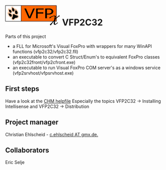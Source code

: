 # ![VFPx](/vfpsrvhosthelp/images/vfpx.gif?raw=true "VFPx") VFP2C32

Parts of this project
* a FLL for Microsoft's Visual FoxPro with wrappers for many WinAPI functions (vfp2c32/vfp2c32.fll)
* an executable to convert C Struct/Enum's to equivalent FoxPro classes (vfp2c32front/vfp2cfront.exe)
* an executable to run Visual FoxPro COM server's as a windows service (vfp2srvhost/vfpsrvhost.exe)

## First steps
Have a look at the [CHM helpfile](/vfp2c32help/chm/vfp2c32.chm?raw=true)
Especially the topics VFP2C32 -> Installing Intellisense and VFP2C32 -> Distribution

## Project manager
Christian Ehlscheid - [c.ehlscheid AT gmx.de.](mailto:c.ehlscheid@gmx.de)

## Collaborators
Eric Selje